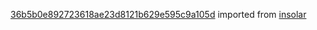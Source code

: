 [36b5b0e892723618ae23d8121b629e595c9a105d](https://github.com/insolar/insolar/commit/36b5b0e892723618ae23d8121b629e595c9a105d) imported from [insolar](https://github.com/insolar/insolar)

